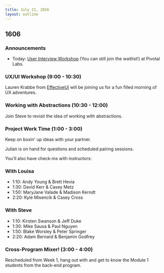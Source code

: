 ```yaml
---
title: July 21, 2016
layout: outline
---
```


## 1606

### Announcements

- Today: [User Interview Workshop][uiw] (You can still join the waitlist!) at Pivotal Labs.

[uiw]: http://www.meetup.com/DenverUX/events/231920473/

### UX/UI Workshop (9:00 - 10:30)

Lauren Krabbe from [EffectiveUI][effectiveui] will be joining us for a fun filled morning of UX adventures.

[effectiveui]: http://www.effectiveui.com/

### Working with Abstractions (10:30 - 12:00)

Join Steve to revisit the idea of working with abstractions.

### Project Work Time (1:00 - 3:00)

Keep on boxin' up ideas with your partner.

Julian is on hand for questions and scheduled pairing sessions.

You'll also have check-ins with instructors:

### With Louisa

* 1:10: Andy Young & Brett Hevia
* 1:30: David Kerr & Casey Metz
* 1:50: MaryJane Valade & Madison Kerndt
* 2:20: Kyle Misencik & Casey Cross

### With Steve

* 1:10: Kirsten Swanson & Jeff Duke
* 1:30: Mike Sausa & Paul Nguyen
* 1:50: Blake Worsley & Peter Springer
* 2:20: Adam Bernard & Benjamin Godfrey

### Cross-Program Mixer! (3:00 - 4:00)

Rescheduled from Week 1, hang out with and get to know the Module 1 students from the back-end program.
